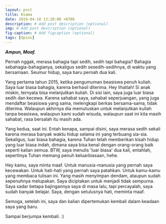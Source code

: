 ```yaml
---
layout: post
title: Ksama
date: 2019-04-18 13:20:00 +0700
description: # Add post description (optional)
img: # Add post description (optional)
fig-caption: # Add figcaption (optional)
tags: [Opini]
---
```


***Ampun, Maaf.***

Pernah nggak, merasa bahagia tapi sedih, sedih tapi bahagia?
Bahagia sebahagia-bahagianya, sekaligus sedih sesedih-sedihnya, di waktu yang bersamaan.
Seumur hidup, saya baru pernah dua kali.

Yang pertama tahun 2015, ketika pengumuman beasiswa penuh kuliah. Saya luar biasa bahagia, karena berhasil diterima. Hey lihatlah! Si anak miskin, ternyata bisa melanjutkan kuliah. Di sisi lain, saya juga luar biasa sedih dan kecewa. Karena sahabat saya, sahabat seperjuangan, yang juga mendaftar beasiswa yang sama, melengkapi berkas bersama-sama, tidak diterima. Walaupun akhirnya dia memutuskan untuk melanjutkan kuliah tanpa beasiswa, walaupun kami sudah wisuda, walaupun saat ini kita masih sahabat, rasa bersalah itu masih ada.

Yang kedua, saat ini. Entah kenapa, sampai disini, saya merasa sedih sekali karena merasa banyak waktu hidup selama ini yang terbuang sia-sia. Sekaligus, luar biasa bahagia, karena Tuhan telah memberikan kisah hidup yang luar biasa indah, dimana saya bisa kenal dengan orang-orang baik seperti kalian semua. BTW, saya menulis 'luar biasa' dua kali, entahlah, sepertinya Tuhan memang penuh keluarbiasaan, hehe.

Hey kamu, saya minta maaf.
Untuk manusia-manusia yang pernah saya kecewakan. 
Untuk hati-hati yang pernah saya patahkan.
Untuk kamu-kamu yang membaca tulisan ini.
Yang masih menyimpan dendam, ataupun sudah sepenuhnya melupakan.
Saya diciptakan untuk menjadi tidak sempurna.
Saya sadar betapa bajingannya saya di masa lalu, tapi percayalah, saya sudah banyak belajar.
Saya, dengan setulusnya hati, meminta maaf.

Semoga, setelah ini, saya dan kalian dipertemukan kembali dalam keadaan saya yang baru.

Sampai berjumpa kembali. :)
